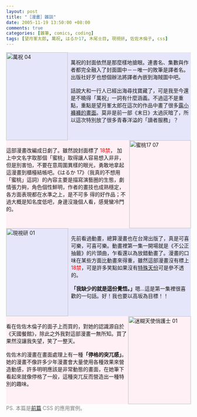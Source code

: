 ```yaml
--- 
layout: post
title: "［漫畫］雜談"
date: 2005-11-19 13:50:00 +08:00
comments: true
categories: [雜筆, comics, coding]
tags: [望月峯太郎, 萬祝, はるか17, 木尾士目, 現視研, 佐佐木倫子, css]
---
```


<div style="float: left; clear: left; background-color:lavender;">
<a href="http://www.flickr.com/photos/30215143@N00/62823064/" title="Photo Sharing"><img src="http://static.flickr.com/29/62823064_a47d1d5ffc_m.jpg" alt="萬祝 04" align="left" height="240" width="168" style="margin-right: 8px;" /></a>
<br />
萬祝的封面依然是那麼樣地搶眼。連書名、集數與作者都完全融入了封面圖中－－唯一的敗筆是譯者名。出版社好歹也想個辦法將譯者內嵌到海賊圖中吧。<br /><br />話說大和一行人已經出海尋找寶藏了，可是我至今還是不曉得「萬祝」一詞有什麼涵義。不過這不是重點，重點是望月峯太郎在這次的作品中畫了很多<u>露小褲褲的畫面</u>。莫非是前一部《末日》太過灰暗了，所以這次特別放了很多青春洋溢的「讀者服務」？
</div>

<div style="float: left; clear: left; background-color:lavenderblush;">
<a href="http://www.flickr.com/photos/30215143@N00/62823038/" title="Photo Sharing"><img src="http://static.flickr.com/31/62823038_a2aed68b96_m.jpg" alt="蜜桃17 07" align="right" height="240" width="168" style="margin-left: 8px;" /></a>
<br />
這部漫畫改編成日劇了。雖然說封面標了 <span style="color:red;">18禁</span>， 加上中文名字取那個「蜜桃」取得讓人容易想入非非，但是別害怕，不要在意周圍異樣的眼光，勇敢地拿起這漫畫到櫃檯結帳吧。《はるか 17》（我真的不想用「蜜桃」這詞）的內容主要是描寫演藝圈的生態，劇情張力夠，角色個性鮮明，作者的畫技也成熟穩定，各方面表現都在水準之上，是不可多 得的好作品；不過大概是知名度低吧，身邊沒幾個人看，感覺蠻冷門的。
</div>

<div style="float: left; clear: left; background-color:lavender; vertical-align: middle;">
<a href="http://www.flickr.com/photos/30215143@N00/62823009/" title="Photo Sharing"><img src="http://static.flickr.com/31/62823009_e16d4f8170_m.jpg" alt="現視研 01" align="left" height="240" width="169" style="margin-right: 8px;" /></a>
<br />
先前看過動畫，總算漫畫也在台灣出版了，真是可喜可樂，可喜可樂。動畫裡第一集一開場就是《不公正抽籤》的片頭曲，乍看還以為放錯動畫了。漫畫的口味在某些方面比動畫來得重，雖然這部漫畫沒有標上<span style="color:red;">18禁</span>，可是許多笑點如果沒有<u>特殊天份</u>可是參不透的。<br /><br /><strong>「我缺少的就是這份覺悟。」</strong>嗯...這是第一集裡很喜歡的一句話。好！我也要以高坂為目標！！
</div>

<div style="float: left; clear: left; background-color:lavenderblush; vertical-align: middle;">
<a href="http://www.flickr.com/photos/30215143@N00/62822985/" title="Photo Sharing"><img src="http://static.flickr.com/29/62822985_da7e93b98f_m.jpg" alt="迷糊天使俏護士 01" align="right" height="240" width="171" /></a>
<br />
看在佐佐木倫子的面子上而買的，對她的認識源自於《天國餐館》，除此之外我對這部漫畫一無所知。買了果然沒讓我失望，笑了一整天。<br /><br />佐佐木的漫畫在畫面處理上有一種<strong>「停格的突兀感」</strong>。她的漫畫不像許多少年漫畫會大量使用各種效果來營造動感，許多明明應該是非常動態的畫面，在她筆下看起來就像停格了一般，這種突兀反而營造出一種特別的趣味。
</div>

<span style="color:gray;">PS. 本篇是[前篇](/blog/2005/11/14/css-image-alignment/) CSS 的應用實例。</span>
